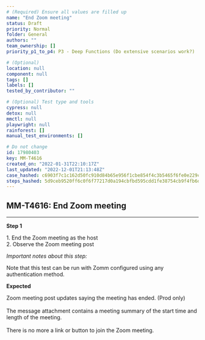 ```yaml
---
# (Required) Ensure all values are filled up
name: "End Zoom meeting"
status: Draft
priority: Normal
folder: General
authors: ""
team_ownership: []
priority_p1_to_p4: P3 - Deep Functions (Do extensive scenarios work?)

# (Optional)
location: null
component: null
tags: []
labels: []
tested_by_contributor: ""

# (Optional) Test type and tools
cypress: null
detox: null
mmctl: null
playwright: null
rainforest: []
manual_test_environments: []

# Do not change
id: 17980403
key: MM-T4616
created_on: "2022-01-31T22:10:17Z"
last_updated: "2022-12-01T21:13:48Z"
case_hashed: c6903f7c1c162d50fc910d84b65e956f1cbe854f4c3b5465f6fe0e229c8e6461b932fcad08bc2c9099b13d88463be725
steps_hashed: 5d9ceb9520ff6c0f6f77217d0a194cbfbd595cdd1fe38754cb9f4fb6daadf0fe6fb8e340a0a9f7bbeab864f666ca4cf0
---
```


<!-- (Auto-generated) Based on frontmatter's "key" and "name" -->

## MM-T4616: End Zoom meeting

---

**Step 1**

1\. End the Zoom meeting as the host\
2\. Observe the Zoom meeting post

_Important notes about this step:_

Note that this test can be run with Zomm configured using any authentication method.

**Expected**

Zoom meeting post updates saying the meeting has ended. (Prod only)\
\
The message attachment contains a meeting summary of the start time and length of the meeting.\
\
There is no more a link or button to join the Zoom meeting.
